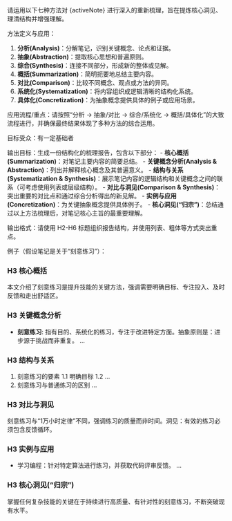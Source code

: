 请运用以下七种方法对 {activeNote} 进行深入的重新梳理，旨在提炼核心洞见、理清结构并增强理解。

方法定义与应用：
1.  **分析(Analysis)**：分解笔记，识别关键概念、论点和证据。
2.  **抽象(Abstraction)**：提取核心思想和普遍原则。
3.  **综合(Synthesis)**：连接不同部分，形成新的整体或见解。
4.  **概括(Summarization)**：简明扼要地总结主要内容。
5.  **对比(Comparison)**：比较不同概念、观点或方法的异同。
6.  **系统化(Systematization)**：将内容组织成逻辑清晰的结构化系统。
7.  **具体化(Concretization)**：为抽象概念提供具体的例子或应用场景。

应用流程/重点：请按照“分析 -> 抽象/对比 -> 综合/系统化 -> 概括/具体化”的大致流程进行，并确保最终结果体现了多种方法的综合运用。

目标受众：有一定基础者

输出目标：生成一份结构化的梳理报告，包含以下部分：
    - **核心概括(Summarization)**：对笔记主要内容的简要总结。
    - **关键概念分析(Analysis & Abstraction)**：列出并解释核心概念及其普遍意义。
    - **结构与关系(Systematization & Synthesis)**：展示笔记内容的逻辑结构和关键概念之间的联系（可考虑使用列表或层级结构）。
    - **对比与洞见(Comparison & Synthesis)**：突出重要的对比点和通过综合分析得出的新见解。
    - **实例与应用(Concretization)**：为关键抽象概念提供具体例子。
    - **核心洞见(“归宗”)**：总结通过以上方法梳理后，对笔记核心主旨的最重要理解。

输出格式：请使用 H2-H6 标题组织报告结构，并使用列表、粗体等方式突出重点。

例子（假设笔记是关于“刻意练习”）：
### H3 核心概括
本文介绍了刻意练习是提升技能的关键方法，强调需要明确目标、专注投入、及时反馈和走出舒适区。
### H3 关键概念分析
- **刻意练习**: 指有目的、系统化的练习，专注于改进特定方面。抽象原则是：进步源于挑战而非重复。
...
### H3 结构与关系
1.  刻意练习的要素
    1.1 明确目标
    1.2 ...
2.  刻意练习与普通练习的区别
...
### H3 对比与洞见
刻意练习与“1万小时定律”不同，强调练习的质量而非时间。洞见：有效的练习必须包含反馈循环。
### H3 实例与应用
- 学习编程：针对特定算法进行练习，并获取代码评审反馈。
...
### H3 核心洞见(“归宗”)
掌握任何复杂技能的关键在于持续进行高质量、有针对性的刻意练习，不断突破现有水平。
